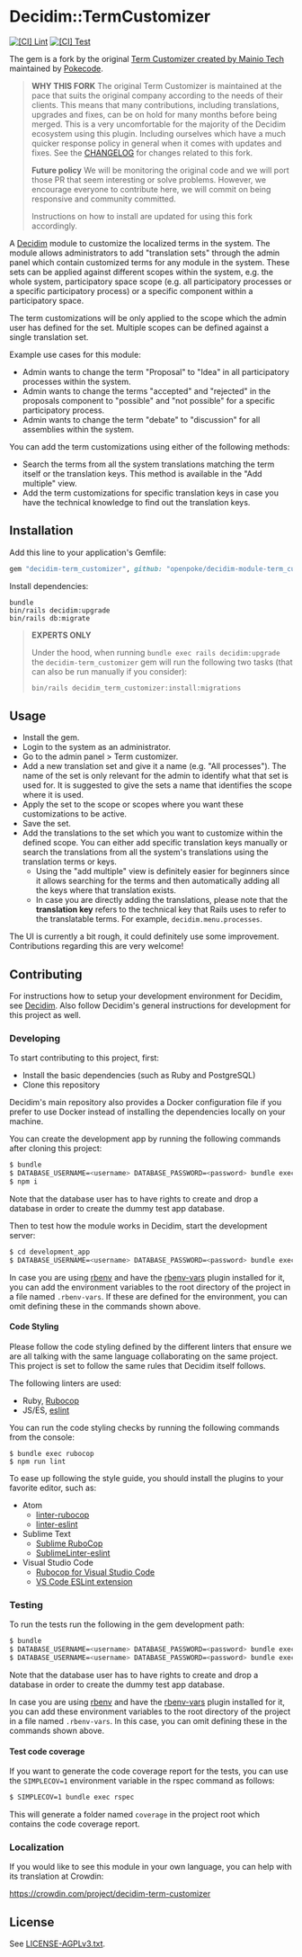 # Decidim::TermCustomizer

[![[CI] Lint](https://github.com/openpoke/decidim-module-term_customizer/actions/workflows/lint.yml/badge.svg)](https://github.com/openpoke/decidim-module-term_customizer/actions/workflows/lint.yml)
[![[CI] Test](https://github.com/openpoke/decidim-module-term_customizer/actions/workflows/test.yml/badge.svg)](https://github.com/openpoke/decidim-module-term_customizer/actions/workflows/test.yml)

The gem is a fork by the original [Term Customizer created by Mainio Tech](https://github.com/mainio/decidim-module-term_customizer) maintained by [Pokecode](https://pokecode.net).

> **WHY THIS FORK**
> The original Term Customizer is maintained at the pace that suits the original company according to the needs of their clients.
> This means that many contributions, including translations, upgrades and fixes, can be on hold for many months before being merged. This is
> a very uncomfortable for the majority of the Decidim ecosystem using this plugin. Including ourselves which have a much quicker response policy in general when it comes with updates and fixes.
> See the [CHANGELOG](CHANGELOG.md) for changes related to this fork.
>
> **Future policy**
> We will be monitoring the original code and we will port those PR that seem interesting or solve problems.
> However, we encourage everyone to contribute here, we will commit on being responsive and community committed.
>
> Instructions on how to install are updated for using this fork accordingly.


A [Decidim](https://github.com/decidim/decidim) module to customize the
localized terms in the system. The module allows administrators to add
"translation sets" through the admin panel which contain customized terms for
any module in the system. These sets can be applied against different scopes
within the system, e.g. the whole system, participatory space scope (e.g. all
participatory processes or a specific participatory process) or a specific
component within a participatory space.

The term customizations will be only applied to the scope which the admin user
has defined for the set. Multiple scopes can be defined against a single
translation set.

Example use cases for this module:

- Admin wants to change the term "Proposal" to "Idea" in all participatory
  processes within the system.
- Admin wants to change the terms "accepted" and "rejected" in the proposals
  component to "possible" and "not possible" for a specific participatory
  process.
- Admin wants to change the term "debate" to "discussion" for all assemblies
  within the system.

You can add the term customizations using either of the following methods:

- Search the terms from all the system translations matching the term itself or
  the translation keys. This method is available in the "Add multiple" view.
- Add the term customizations for specific translation keys in case you have the
  technical knowledge to find out the translation keys.

## Installation

Add this line to your application's Gemfile:

```ruby
gem "decidim-term_customizer", github: "openpoke/decidim-module-term_customizer"
```

Install dependencies:

```
bundle
bin/rails decidim:upgrade
bin/rails db:migrate
```

> **EXPERTS ONLY**
>
> Under the hood, when running `bundle exec rails decidim:upgrade` the `decidim-term_customizer` gem will run the following two tasks (that can also be run manually if you consider):
>
> ```bash
> bin/rails decidim_term_customizer:install:migrations
> ```

## Usage

- Install the gem.
- Login to the system as an administrator.
- Go to the admin panel > Term customizer.
- Add a new translation set and give it a name (e.g. "All processes"). The
  name of the set is only relevant for the admin to identify what that set is
  used for. It is suggested to give the sets a name that identifies the scope
  where it is used.
- Apply the set to the scope or scopes where you want these customizations to be
  active.
- Save the set.
- Add the translations to the set which you want to customize within the defined
  scope. You can either add specific translation keys manually or search the
  translations from all the system's translations using the translation terms or
  keys.
  * Using the "add multiple" view is definitely easier for beginners since it
    allows searching for the terms and then automatically adding all the keys
    where that translation exists.
  * In case you are directly adding the translations, please note that the
    **translation key** refers to the technical key that Rails uses to refer to
    the translatable terms. For example, `decidim.menu.processes`.

The UI is currently a bit rough, it could definitely use some improvement.
Contributions regarding this are very welcome!

## Contributing

For instructions how to setup your development environment for Decidim, see [Decidim](https://github.com/decidim/decidim). Also follow Decidim's general
instructions for development for this project as well.

### Developing

To start contributing to this project, first:

- Install the basic dependencies (such as Ruby and PostgreSQL)
- Clone this repository

Decidim's main repository also provides a Docker configuration file if you
prefer to use Docker instead of installing the dependencies locally on your
machine.

You can create the development app by running the following commands after
cloning this project:

```bash
$ bundle
$ DATABASE_USERNAME=<username> DATABASE_PASSWORD=<password> bundle exec rake development_app
$ npm i
```

Note that the database user has to have rights to create and drop a database in
order to create the dummy test app database.

Then to test how the module works in Decidim, start the development server:

```bash
$ cd development_app
$ DATABASE_USERNAME=<username> DATABASE_PASSWORD=<password> bundle exec rails s
```

In case you are using [rbenv](https://github.com/rbenv/rbenv) and have the
[rbenv-vars](https://github.com/rbenv/rbenv-vars) plugin installed for it, you
can add the environment variables to the root directory of the project in a file
named `.rbenv-vars`. If these are defined for the environment, you can omit
defining these in the commands shown above.

#### Code Styling

Please follow the code styling defined by the different linters that ensure we
are all talking with the same language collaborating on the same project. This
project is set to follow the same rules that Decidim itself follows.

The following linters are used:

- Ruby, [Rubocop](https://rubocop.readthedocs.io/)
- JS/ES, [eslint](https://eslint.org/)

You can run the code styling checks by running the following commands from the
console:

```
$ bundle exec rubocop
$ npm run lint
```

To ease up following the style guide, you should install the plugins to your
favorite editor, such as:

- Atom
  * [linter-rubocop](https://atom.io/packages/linter-rubocop)
  * [linter-eslint](https://atom.io/packages/linter-eslint)
- Sublime Text
  * [Sublime RuboCop](https://github.com/pderichs/sublime_rubocop)
  * [SublimeLinter-eslint](https://github.com/SublimeLinter/SublimeLinter-eslint)
- Visual Studio Code
  * [Rubocop for Visual Studio Code](https://github.com/misogi/vscode-ruby-rubocop)
  * [VS Code ESLint extension](https://marketplace.visualstudio.com/items?itemName=dbaeumer.vscode-eslint)

### Testing

To run the tests run the following in the gem development path:

```bash
$ bundle
$ DATABASE_USERNAME=<username> DATABASE_PASSWORD=<password> bundle exec rake test_app
$ DATABASE_USERNAME=<username> DATABASE_PASSWORD=<password> bundle exec rspec
```

Note that the database user has to have rights to create and drop a database in
order to create the dummy test app database.

In case you are using [rbenv](https://github.com/rbenv/rbenv) and have the
[rbenv-vars](https://github.com/rbenv/rbenv-vars) plugin installed for it, you
can add these environment variables to the root directory of the project in a
file named `.rbenv-vars`. In this case, you can omit defining these in the
commands shown above.

#### Test code coverage

If you want to generate the code coverage report for the tests, you can use
the `SIMPLECOV=1` environment variable in the rspec command as follows:

```bash
$ SIMPLECOV=1 bundle exec rspec
```

This will generate a folder named `coverage` in the project root which contains
the code coverage report.

### Localization

If you would like to see this module in your own language, you can help with its
translation at Crowdin:

https://crowdin.com/project/decidim-term-customizer

## License

See [LICENSE-AGPLv3.txt](LICENSE-AGPLv3.txt).
